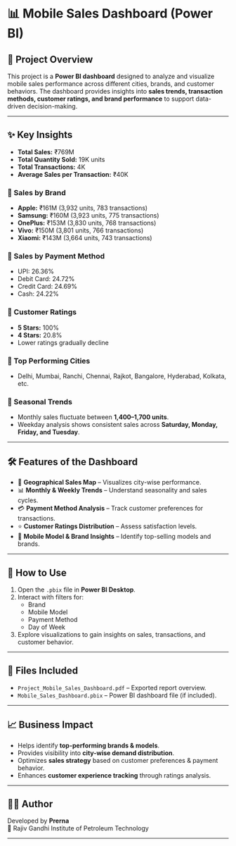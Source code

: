 # 📊 Mobile Sales Dashboard (Power BI)

## 📌 Project Overview
This project is a **Power BI dashboard** designed to analyze and visualize mobile sales performance across different cities, brands, and customer behaviors. The dashboard provides insights into **sales trends, transaction methods, customer ratings, and brand performance** to support data-driven decision-making.

---

## ✨ Key Insights
- **Total Sales:** ₹769M  
- **Total Quantity Sold:** 19K units  
- **Total Transactions:** 4K  
- **Average Sales per Transaction:** ₹40K  

### 🔹 Sales by Brand
- **Apple:** ₹161M (3,932 units, 783 transactions)  
- **Samsung:** ₹160M (3,923 units, 775 transactions)  
- **OnePlus:** ₹153M (3,830 units, 768 transactions)  
- **Vivo:** ₹150M (3,801 units, 766 transactions)  
- **Xiaomi:** ₹143M (3,664 units, 743 transactions)  

### 🔹 Sales by Payment Method
- UPI: 26.36%  
- Debit Card: 24.72%  
- Credit Card: 24.69%  
- Cash: 24.22%  

### 🔹 Customer Ratings
- **5 Stars:** 100%  
- **4 Stars:** 20.8%  
- Lower ratings gradually decline  

### 🔹 Top Performing Cities
- Delhi, Mumbai, Ranchi, Chennai, Rajkot, Bangalore, Hyderabad, Kolkata, etc.  

### 🔹 Seasonal Trends
- Monthly sales fluctuate between **1,400–1,700 units**.  
- Weekday analysis shows consistent sales across **Saturday, Monday, Friday, and Tuesday**.  

---

## 🛠️ Features of the Dashboard
- 📍 **Geographical Sales Map** – Visualizes city-wise performance.  
- 📊 **Monthly & Weekly Trends** – Understand seasonality and sales cycles.  
- 💳 **Payment Method Analysis** – Track customer preferences for transactions.  
- ⭐ **Customer Ratings Distribution** – Assess satisfaction levels.  
- 📱 **Mobile Model & Brand Insights** – Identify top-selling models and brands.  

---

## 🚀 How to Use
1. Open the `.pbix` file in **Power BI Desktop**.  
2. Interact with filters for:
   - Brand  
   - Mobile Model  
   - Payment Method  
   - Day of Week  
3. Explore visualizations to gain insights on sales, transactions, and customer behavior.  

---

## 📂 Files Included
- `Project_Mobile_Sales_Dashboard.pdf` – Exported report overview.  
- `Mobile_Sales_Dashboard.pbix` – Power BI dashboard file (if included).  

---

## 📈 Business Impact
- Helps identify **top-performing brands & models**.  
- Provides visibility into **city-wise demand distribution**.  
- Optimizes **sales strategy** based on customer preferences & payment behavior.  
- Enhances **customer experience tracking** through ratings analysis.  

---

## 🧑‍💻 Author
Developed by **Prerna**  
📍 Rajiv Gandhi Institute of Petroleum Technology  

---
